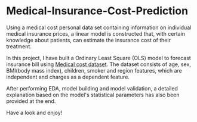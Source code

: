 # Medical-Insurance-Cost-Prediction
Using a medical cost personal data set containing information on individual medical insurance prices, a linear model is constructed that, with certain knowledge about patients, can estimate the insurance cost of their treatment.

In this project, I have built a Ordinary Least Square (OLS) model to forecast insurance bill using [Medical cost dataset](https://www.kaggle.com/datasets/mirichoi0218/insurance). The dataset consists of age, sex, BMI(body mass index), children, smoker and region features, which are independent and charges as a dependent feature.

After performing EDA, model building and model validation, a detailed explanation based on the model's statistical parameters has also been provided at the end.

Have a look and enjoy!
